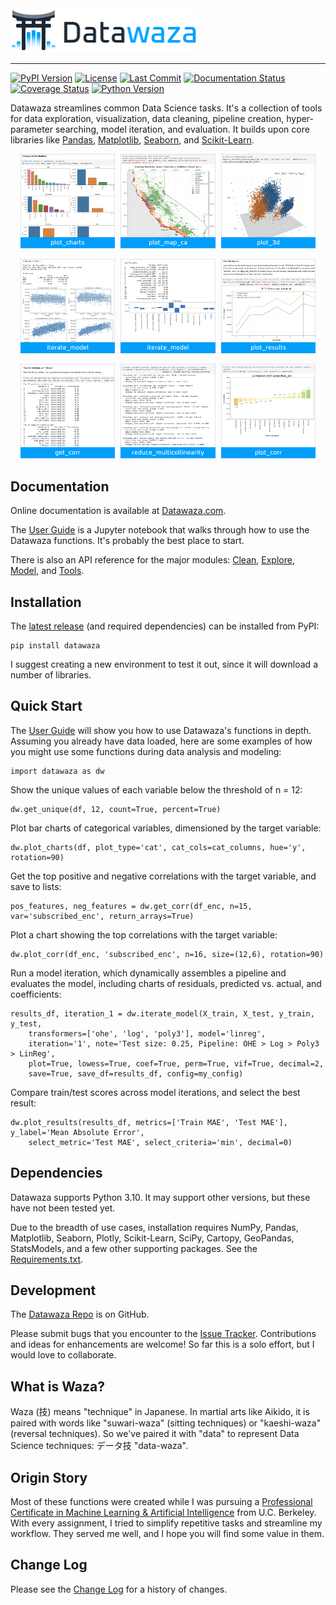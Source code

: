 <br />
<img src="docs/_static/datawaza_logo_name_trans.svg" alt="datawaza_logo_name_trans.svg" width="300"/>

--------------------------------------
[![PyPI Version](https://img.shields.io/pypi/v/datawaza)](https://pypi.org/project/datawaza/)
[![License](https://img.shields.io/github/license/jbeno/datawaza)](https://github.com/jbeno/datawaza/blob/main/LICENSE)
[![Last Commit](https://img.shields.io/github/last-commit/jbeno/datawaza)](https://github.com/jbeno/datawaza)
[![Documentation Status](https://readthedocs.org/projects/datawaza/badge/?version=latest)](https://www.datawaza.com/en/latest/?badge=latest)
[![Coverage Status](https://coveralls.io/repos/github/jbeno/datawaza/badge.svg?branch=main)](https://coveralls.io/github/jbeno/datawaza?branch=main)
[![Python Version](https://img.shields.io/pypi/pyversions/datawaza)]()

Datawaza streamlines common Data Science tasks. It's a collection of tools for data exploration, visualization, data cleaning, pipeline creation, hyper-parameter searching, model iteration, and evaluation. It builds upon core libraries like [Pandas](https://pandas.pydata.org/), [Matplotlib](https://matplotlib.org/), [Seaborn](https://seaborn.pydata.org/), and [Scikit-Learn](https://scikit-learn.org/stable/).

<p align="center">
  <a href="https://www.datawaza.com/en/latest/explore.html#datawaza.explore.plot_charts"><img src="docs/_static/plot_charts.png" width="30%" /></a>
  <a href="https://www.datawaza.com/en/latest/explore.html#datawaza.explore.plot_map_ca"><img src="docs/_static/plot_map_ca.png" width="30%" style="margin:0 1%;" /></a>
  <a href="https://www.datawaza.com/en/latest/explore.html#datawaza.explore.plot_3d"><img src="docs/_static/plot_3d.png" width="30%" /></a>
</p>
<p align="center">
  <a href="https://www.datawaza.com/en/latest/model.html#datawaza.model.iterate_model"><img src="docs/_static/iterate_model_1.png" width="30%" /></a>
  <a href="https://www.datawaza.com/en/latest/model.html#datawaza.model.iterate_model"><img src="docs/_static/iterate_model_2.png" width="30%" style="margin:0 1%;" /></a>
  <a href="https://www.datawaza.com/en/latest/model.html#datawaza.model.plot_results"><img src="docs/_static/plot_results.png" width="30%" /></a>
</p>
<p align="center">
  <a href="https://www.datawaza.com/en/latest/explore.html#datawaza.explore.get_corr"><img src="docs/_static/get_corr.png" width="30%" /></a>
  <a href="https://www.datawaza.com/en/latest/clean.html#datawaza.clean.reduce_multicollinearity"><img src="docs/_static/reduce_multicollinearity.png" width="30%" style="margin:0 1%;" /></a>
  <a href="https://www.datawaza.com/en/latest/explore.html#datawaza.explore.plot_corr"><img src="docs/_static/plot_corr.png" width="30%" /></a>
</p>


Documentation
-------------

Online documentation is available at [Datawaza.com](https://datawaza.com).

The [User Guide](https://www.datawaza.com/en/latest/userguide.html) is a Jupyter notebook that walks through how to use the Datawaza functions. It's probably the best place to start.

There is also an API reference for the major modules: [Clean](https://www.datawaza.com/en/latest/clean.html), [Explore](https://www.datawaza.com/en/latest/explore.html), [Model](https://www.datawaza.com/en/latest/model.html), and [Tools](https://www.datawaza.com/en/latest/tools.html).

Installation
------------

The [latest release](https://pypi.org/project/datawaza/) (and required dependencies) can be installed from PyPI:

    pip install datawaza

I suggest creating a new environment to test it out, since it will download a number of libraries.

Quick Start
-----------

The [User Guide](https://www.datawaza.com/en/latest/userguide.html) will show you how to use Datawaza's functions in depth. Assuming you already have data loaded, here are some examples of how you might use some functions during data analysis and modeling:

    import datawaza as dw
    
Show the unique values of each variable below the threshold of n = 12:

    dw.get_unique(df, 12, count=True, percent=True)

Plot bar charts of categorical variables, dimensioned by the target variable:

    dw.plot_charts(df, plot_type='cat', cat_cols=cat_columns, hue='y', rotation=90)

Get the top positive and negative correlations with the target variable, and save to lists:

    pos_features, neg_features = dw.get_corr(df_enc, n=15, var='subscribed_enc', return_arrays=True)

Plot a chart showing the top correlations with the target variable:

    dw.plot_corr(df_enc, 'subscribed_enc', n=16, size=(12,6), rotation=90)

Run a model iteration, which dynamically assembles a pipeline and evaluates the model, including
charts of residuals, predicted vs. actual, and coefficients:

    results_df, iteration_1 = dw.iterate_model(X_train, X_test, y_train, y_test,
        transformers=['ohe', 'log', 'poly3'], model='linreg',
        iteration='1', note='Test size: 0.25, Pipeline: OHE > Log > Poly3 > LinReg',
        plot=True, lowess=True, coef=True, perm=True, vif=True, decimal=2,
        save=True, save_df=results_df, config=my_config)

Compare train/test scores across model iterations, and select the best result:

    dw.plot_results(results_df, metrics=['Train MAE', 'Test MAE'], y_label='Mean Absolute Error',
        select_metric='Test MAE', select_criteria='min', decimal=0)


Dependencies
------------

Datawaza supports Python 3.10. It may support other versions, but these have not been tested yet.

Due to the breadth of use cases, installation requires NumPy, Pandas, Matplotlib, Seaborn, Plotly, Scikit-Learn, SciPy, Cartopy, GeoPandas, StatsModels, and a few other supporting packages. See the [Requirements.txt](https://github.com/jbeno/datawaza/blob/main/requirements.txt).

Development
-----------

The [Datawaza Repo](https://github.com/jbeno/datawaza) is on GitHub. 

Please submit bugs that you encounter to the [Issue Tracker](https://github.com/jbeno/datawaza/issues). Contributions and ideas for enhancements are welcome! So far this is a solo effort, but I would love to collaborate.

What is Waza?
-------------

Waza (技) means "technique" in Japanese. In martial arts like Aikido, it is paired with words like "suwari-waza" (sitting techniques) or "kaeshi-waza" (reversal techniques). So we've paired it with "data" to represent Data Science techniques: データ技 "data-waza".

Origin Story
-------------

Most of these functions were created while I was pursuing a [Professional Certificate in Machine Learning & Artificial Intelligence](https://em-executive.berkeley.edu/professional-certificate-machine-learning-artificial-intelligence) from U.C. Berkeley. With every assignment, I tried to simplify repetitive tasks and streamline my workflow. They served me well, and I hope you will find some value in them.

Change Log
-------------
Please see the [Change Log](CHANGELOG.md) for a history of changes.


